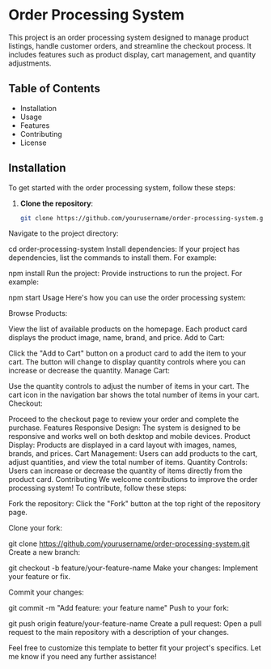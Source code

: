 # Order Processing System

This project is an order processing system designed to manage product listings, handle customer orders, and streamline the checkout process. It includes features such as product display, cart management, and quantity adjustments.

## Table of Contents

- Installation
- Usage
- Features
- Contributing
- License

## Installation

To get started with the order processing system, follow these steps:

1. **Clone the repository**:
   ```bash
   git clone https://github.com/yourusername/order-processing-system.git
Navigate to the project directory:

cd order-processing-system
Install dependencies: If your project has dependencies, list the commands to install them. For example:

npm install
Run the project: Provide instructions to run the project. For example:

npm start
Usage
Here's how you can use the order processing system:

Browse Products:

View the list of available products on the homepage.
Each product card displays the product image, name, brand, and price.
Add to Cart:

Click the "Add to Cart" button on a product card to add the item to your cart.
The button will change to display quantity controls where you can increase or decrease the quantity.
Manage Cart:

Use the quantity controls to adjust the number of items in your cart.
The cart icon in the navigation bar shows the total number of items in your cart.
Checkout:

Proceed to the checkout page to review your order and complete the purchase.
Features
Responsive Design: The system is designed to be responsive and works well on both desktop and mobile devices.
Product Display: Products are displayed in a card layout with images, names, brands, and prices.
Cart Management: Users can add products to the cart, adjust quantities, and view the total number of items.
Quantity Controls: Users can increase or decrease the quantity of items directly from the product card.
Contributing
We welcome contributions to improve the order processing system! To contribute, follow these steps:

Fork the repository: Click the "Fork" button at the top right of the repository page.

Clone your fork:

git clone https://github.com/yourusername/order-processing-system.git
Create a new branch:

git checkout -b feature/your-feature-name
Make your changes: Implement your feature or fix.

Commit your changes:

git commit -m "Add feature: your feature name"
Push to your fork:

git push origin feature/your-feature-name
Create a pull request: Open a pull request to the main repository with a description of your changes.



Feel free to customize this template to better fit your project's specifics. Let me know if you need any further assistance!